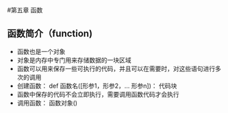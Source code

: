 #第五章 函数
## 函数简介（function)
   - 函数也是一个对象
   - 对象是内存中专门用来存储数据的一块区域
   - 函数可以用来保存一些可执行的代码，并且可以在需要时，对这些语句进行多次的调用
   - 创建函数：
       def 函数名([形参1，形参2，... 形参n])：
           代码块
   - 函数中保存的代码不会立即执行，需要调用函数代码才会执行
   - 调用函数：
        函数对象()
        
    
